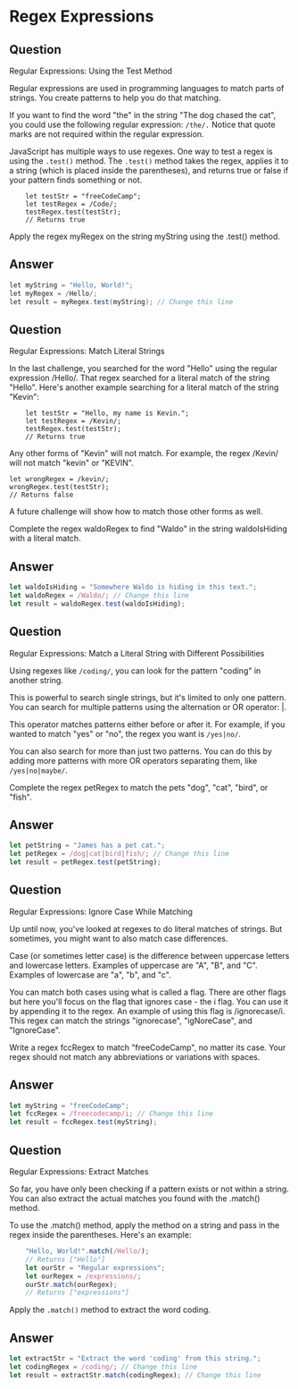 # Regex Expressions

## Question
Regular Expressions: Using the Test Method

Regular expressions are used in programming languages to match parts of strings. You create patterns to help you do that matching.

If you want to find the word "the" in the string "The dog chased the cat", you could use the following regular expression: `/the/.` Notice that quote marks are not required within the regular expression.

JavaScript has multiple ways to use regexes. One way to test a regex is using the `.test()` method. The `.test()` method takes the regex, applies it to a string (which is placed inside the parentheses), and returns true or false if your pattern finds something or not.

```
    let testStr = "freeCodeCamp";
    let testRegex = /Code/;
    testRegex.test(testStr);
    // Returns true
```

Apply the regex myRegex on the string myString using the .test() method.

## Answer

```java
let myString = "Hello, World!";
let myRegex = /Hello/;
let result = myRegex.test(myString); // Change this line
```

## Question
Regular Expressions: Match Literal Strings

In the last challenge, you searched for the word "Hello" using the regular expression /Hello/. That regex searched for a literal match of the string "Hello". Here's another example searching for a literal match of the string "Kevin":
```
    let testStr = "Hello, my name is Kevin.";
    let testRegex = /Kevin/;
    testRegex.test(testStr);
    // Returns true
```
Any other forms of "Kevin" will not match. For example, the regex /Kevin/ will not match "kevin" or "KEVIN".

    let wrongRegex = /kevin/;
    wrongRegex.test(testStr);
    // Returns false

A future challenge will show how to match those other forms as well.

Complete the regex waldoRegex to find "Waldo" in the string waldoIsHiding with a literal match.

## Answer

```javascript
let waldoIsHiding = "Somewhere Waldo is hiding in this text.";
let waldoRegex = /Waldo/; // Change this line
let result = waldoRegex.test(waldoIsHiding);
```

## Question
Regular Expressions: Match a Literal String with Different Possibilities

Using regexes like `/coding/`, you can look for the pattern "coding" in another string.

This is powerful to search single strings, but it's limited to only one pattern. You can search for multiple patterns using the alternation or OR operator: |.

This operator matches patterns either before or after it. For example, if you wanted to match "yes" or "no", the regex you want is `/yes|no/`.

You can also search for more than just two patterns. You can do this by adding more patterns with more OR operators separating them, like `/yes|no|maybe/`.

Complete the regex petRegex to match the pets "dog", "cat", "bird", or "fish".

## Answer

```javascript
let petString = "James has a pet cat.";
let petRegex = /dog|cat|bird|fish/; // Change this line
let result = petRegex.test(petString);
```

## Question
Regular Expressions: Ignore Case While Matching

Up until now, you've looked at regexes to do literal matches of strings. But sometimes, you might want to also match case differences.

Case (or sometimes letter case) is the difference between uppercase letters and lowercase letters. Examples of uppercase are "A", "B", and "C". Examples of lowercase are "a", "b", and "c".

You can match both cases using what is called a flag. There are other flags but here you'll focus on the flag that ignores case - the i flag. You can use it by appending it to the regex. An example of using this flag is /ignorecase/i. This regex can match the strings "ignorecase", "igNoreCase", and "IgnoreCase".

Write a regex fccRegex to match "freeCodeCamp", no matter its case. Your regex should not match any abbreviations or variations with spaces.

## Answer

```javascript
let myString = "freeCodeCamp";
let fccRegex = /freecodecamp/i; // Change this line
let result = fccRegex.test(myString);
```

## Question
Regular Expressions: Extract Matches

So far, you have only been checking if a pattern exists or not within a string. You can also extract the actual matches you found with the .match() method.

To use the .match() method, apply the method on a string and pass in the regex inside the parentheses. Here's an example:

```javascript
    "Hello, World!".match(/Hello/);
    // Returns ["Hello"]
    let ourStr = "Regular expressions";
    let ourRegex = /expressions/;
    ourStr.match(ourRegex);
    // Returns ["expressions"]
```

Apply the `.match()` method to extract the word coding.

## Answer

```javascript
let extractStr = "Extract the word 'coding' from this string.";
let codingRegex = /coding/; // Change this line
let result = extractStr.match(codingRegex); // Change this line
```